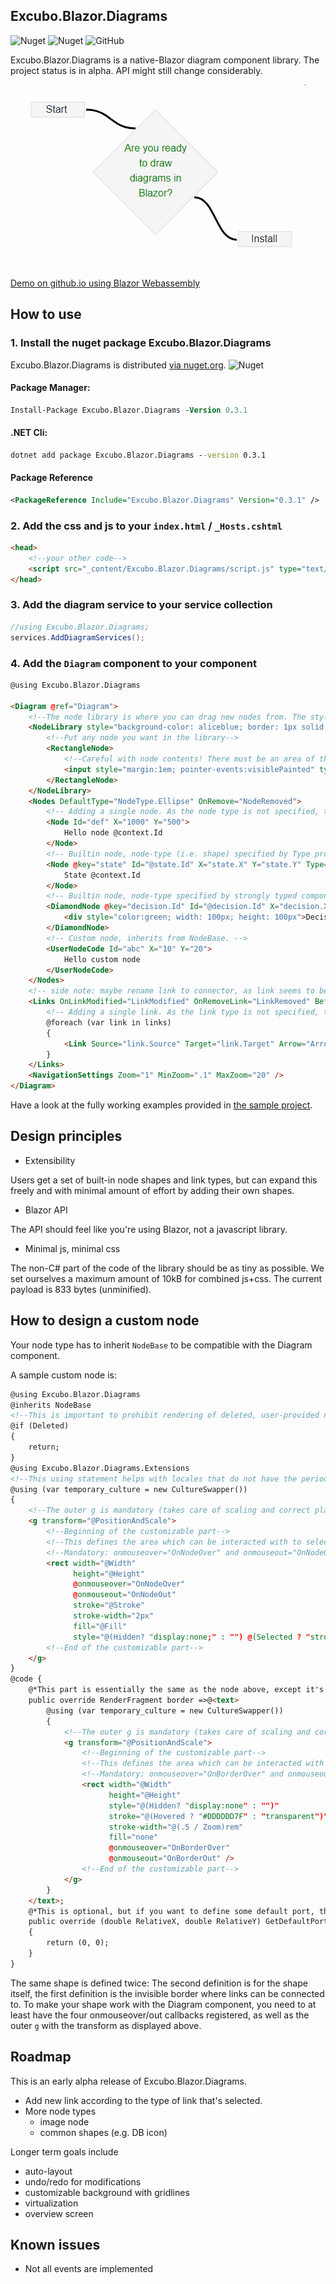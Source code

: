 ## Excubo.Blazor.Diagrams

![Nuget](https://img.shields.io/nuget/v/Excubo.Blazor.Diagrams)
![Nuget](https://img.shields.io/nuget/dt/Excubo.Blazor.Diagrams)
![GitHub](https://img.shields.io/github/license/excubo-ag/Blazor.Diagrams)

Excubo.Blazor.Diagrams is a native-Blazor diagram component library. The project status is in alpha. API might still change considerably.

![Ready to install?](screenshot.png)

[Demo on github.io using Blazor Webassembly](https://excubo-ag.github.io/Blazor.Diagrams/)

## How to use

### 1. Install the nuget package Excubo.Blazor.Diagrams

Excubo.Blazor.Diagrams is distributed [via nuget.org](https://www.nuget.org/packages/Excubo.Blazor.Diagrams/).
![Nuget](https://img.shields.io/nuget/v/Excubo.Blazor.Diagrams)

#### Package Manager:
```ps
Install-Package Excubo.Blazor.Diagrams -Version 0.3.1
```

#### .NET Cli:
```cmd
dotnet add package Excubo.Blazor.Diagrams --version 0.3.1
```

#### Package Reference
```xml
<PackageReference Include="Excubo.Blazor.Diagrams" Version="0.3.1" />
```

### 2. Add the css and js to your `index.html` / `_Hosts.cshtml`

```html
<head>
    <!--your other code-->
    <script src="_content/Excubo.Blazor.Diagrams/script.js" type="text/javascript"></script>
</head>
```

### 3. Add the diagram service to your service collection

```cs
//using Excubo.Blazor.Diagrams;
services.AddDiagramServices();
```

### 4. Add the `Diagram` component to your component

```html
@using Excubo.Blazor.Diagrams

<Diagram @ref="Diagram">
    <!--The node library is where you can drag new nodes from. The style is fully customizable-->
    <NodeLibrary style="background-color: aliceblue; border: 1px solid blue;" Orientation="Orientation.Vertical">
        <!--Put any node you want in the library-->
        <RectangleNode>
            <!--Careful with node contents! There must be an area of the node where the node is draggable, so only a bare minimum of node content should receive pointer events-->
            <input style="margin:1em; pointer-events:visiblePainted" type="text" />
        </RectangleNode>
    </NodeLibrary>
    <Nodes DefaultType="NodeType.Ellipse" OnRemove="NodeRemoved">
        <!-- Adding a single node. As the node type is not specified, the type is taken from the default node type as defined in diagram's node collection. If that's missing, it defaults to Rectangle. In this case, we'll get an ellipse -->
        <Node Id="def" X="1000" Y="500">
            Hello node @context.Id
        </Node>
        <!-- Builtin node, node-type (i.e. shape) specified by Type property -->
        <Node @key="state" Id="@state.Id" X="state.X" Y="state.Y" Type="NodeType.Rectangle">
            State @context.Id
        </Node>
        <!-- Builtin node, node-type specified by strongly typed component -->
        <DiamondNode @key="decision.Id" Id="@decision.Id" X="decision.X" Y="decision.Y">
            <div style="color:green; width: 100px; height: 100px">Decision @decision.Id</div>
        </DiamondNode>
        <!-- Custom node, inherits from NodeBase. -->
        <UserNodeCode Id="abc" X="10" Y="20">
            Hello custom node
        </UserNodeCode>
    </Nodes>
    <!-- side note: maybe rename link to connector, as link seems to be a special tag, so auto-correct corrects Link to link all the time. -->
    <Links OnLinkModified="LinkModified" OnRemoveLink="LinkRemoved" BeforeRemoveLink="BeforeLinkRemoved" OnAddLink="LinkAdded" DefaultType="LinkType.Curved">
        <!-- Adding a single link. As the link type is not specified, the type is taken from the default link type as defined in diagram. If that's missing, it defaults to Straight. In this case, we'll get a curved link -->
        @foreach (var link in links)
        {
            <Link Source="link.Source" Target="link.Target" Arrow="Arrow.Target" />
        }
    </Links>
    <NavigationSettings Zoom="1" MinZoom=".1" MaxZoom="20" />
</Diagram>
```

Have a look at the fully working examples provided in [the sample project](https://github.com/excubo-ag/Blazor.Diagrams/tree/master/TestProject_Components).

## Design principles

- Extensibility

Users get a set of built-in node shapes and link types, but can expand this freely and with minimal amount of effort by adding their own shapes.

- Blazor API

The API should feel like you're using Blazor, not a javascript library.

- Minimal js, minimal css

The non-C# part of the code of the library should be as tiny as possible. We set ourselves a maximum amount of 10kB for combined js+css. The current payload is 833 bytes (unminified).

## How to design a custom node

Your node type has to inherit `NodeBase` to be compatible with the Diagram component.

A sample custom node is:

```html
@using Excubo.Blazor.Diagrams
@inherits NodeBase
<!--This is important to prohibit rendering of deleted, user-provided nodes.-->
@if (Deleted)
{
    return;
}
@using Excubo.Blazor.Diagrams.Extensions
<!--This using statement helps with locales that do not have the period as decimal separator: The DOM expects the period as decimal separator.-->
@using (var temporary_culture = new CultureSwapper())
{
    <!--The outer g is mandatory (takes care of scaling and correct placement for you)-->
    <g transform="@PositionAndScale">
        <!--Beginning of the customizable part-->
        <!--This defines the area which can be interacted with to select/move the node. -->
        <!--Mandatory: onmouseover="OnNodeOver" and onmouseout="OnNodeOut" -->
        <rect width="@Width"
              height="@Height"
              @onmouseover="OnNodeOver"
              @onmouseout="OnNodeOut"
              stroke="@Stroke"
              stroke-width="2px"
              fill="@Fill"
              style="@(Hidden? "display:none;" : "") @(Selected ? "stroke-dasharray: 8 2; animation: diagram-node-selected 0.4s ease infinite;" : "")" />
        <!--End of the customizable part-->
    </g>
}
@code {
    @*This part is essentially the same as the node above, except it's just the border. This is where links can be connected to. This does not need to be equivalent to the border, but can be any shape.*@
    public override RenderFragment border =>@<text>
        @using (var temporary_culture = new CultureSwapper())
        {
            <!--The outer g is mandatory (takes care of scaling and correct placement for you)-->
            <g transform="@PositionAndScale">
                <!--Beginning of the customizable part-->
                <!--This defines the area which can be interacted with to create links To debug this, set the stroke to a visible color. fill is set to none so that only the border is interactive -->
                <!--Mandatory: onmouseover="OnBorderOver" and onmouseout="OnBorderOut" -->
                <rect width="@Width"
                      height="@Height"
                      style="@(Hidden? "display:none" : "")"
                      stroke="@(Hovered ? "#DDDDDD7F" : "transparent")"
                      stroke-width="@(.5 / Zoom)rem"
                      fill="none"
                      @onmouseover="OnBorderOver"
                      @onmouseout="OnBorderOut" />
                <!--End of the customizable part-->
            </g>
        }
    </text>;
    @*This is optional, but if you want to define some default port, this is how you do it. Defaults to (0, 0).*@
    public override (double RelativeX, double RelativeY) GetDefaultPort()
    {
        return (0, 0);
    }
}

```

The same shape is defined twice: The second definition is for the shape itself, the first definition is the invisible border where links can be connected to. To make your shape work with the Diagram component, you need to at least have the four onmouseover/out callbacks registered, as well as the outer `g` with the transform as displayed above.

## Roadmap

This is an early alpha release of Excubo.Blazor.Diagrams.

- Add new link according to the type of link that's selected.
- More node types
    - image node
    - common shapes (e.g. DB icon)

Longer term goals include

- auto-layout
- undo/redo for modifications
- customizable background with gridlines
- virtualization
- overview screen

## Known issues

- Not all events are implemented

